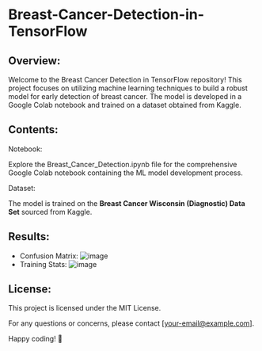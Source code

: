 # Breast-Cancer-Detection-in-TensorFlow

## Overview:
Welcome to the Breast Cancer Detection in TensorFlow repository! This project focuses on utilizing machine learning techniques to build a robust model for early detection of breast cancer. The model is developed in a Google Colab notebook and trained on a dataset obtained from Kaggle.

## Contents:
Notebook:

Explore the Breast_Cancer_Detection.ipynb file for the comprehensive Google Colab notebook containing the ML model development process.

Dataset:

The model is trained on the **Breast Cancer Wisconsin (Diagnostic) Data Set** sourced from Kaggle.

## Results:
* Confusion Matrix:
![image](https://github.com/shan1306/Breast-Cancer-Detection-in-TensorFlow/assets/98233016/f678b52d-c42e-435f-8fd1-126307dabb99)
* Training Stats:
![image](https://github.com/shan1306/Breast-Cancer-Detection-in-TensorFlow/assets/98233016/6d320a44-5efd-4eda-b614-31dd0755d509)



## License:
This project is licensed under the MIT License.

For any questions or concerns, please contact [your-email@example.com].

Happy coding! 🚀
